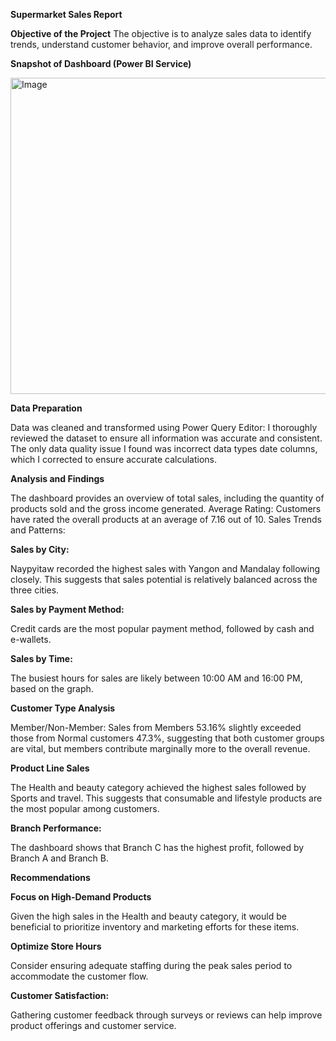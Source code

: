 **Supermarket Sales Report**
 
**Objective of the Project**
The objective is to analyze sales data to identify trends, understand customer behavior, and improve overall performance. 

**Snapshot of Dashboard (Power BI Service)**

<img width="917" height="506" alt="Image" src="https://github.com/user-attachments/assets/0bbb2856-6ed7-4f5a-bd4c-6f401d073d6d" />

**Data Preparation**

Data was cleaned and transformed using Power Query Editor:
I thoroughly reviewed the dataset to ensure all information was accurate and consistent. The only data quality issue I found was incorrect data types date columns, which I corrected to ensure accurate calculations.

**Analysis and Findings**

The dashboard provides an overview of total sales, including the quantity of products sold and the gross income generated. 
Average Rating: Customers have rated the overall products at an average of 7.16 out of 10. Sales Trends and Patterns:

**Sales by City:**

Naypyitaw recorded the highest sales with Yangon and Mandalay following closely. This suggests that sales potential is relatively balanced across the three cities.

**Sales by Payment Method:**

Credit cards are the most popular payment method, followed by cash and e-wallets.

**Sales by Time:**

The busiest hours for sales are likely between 10:00 AM and 16:00 PM, based on the graph.

**Customer Type Analysis**

Member/Non-Member:
Sales from Members 53.16% slightly exceeded those from Normal customers 47.3%, suggesting that both customer groups are vital, but members contribute marginally more to the overall revenue.

**Product Line Sales**

The Health and beauty category achieved the highest sales followed by Sports and travel. This suggests that consumable and lifestyle products are the most popular among customers.

**Branch Performance:**

The dashboard shows that Branch C has the highest profit, followed by Branch A and Branch B.

**Recommendations**

**Focus on High-Demand Products**

Given the high sales in the Health and beauty category, it would be beneficial to prioritize inventory and marketing efforts for these items.

**Optimize Store Hours**

Consider ensuring adequate staffing during the peak sales period to accommodate the customer flow.

**Customer Satisfaction:**

Gathering customer feedback through surveys or reviews can help improve product offerings and customer service.
